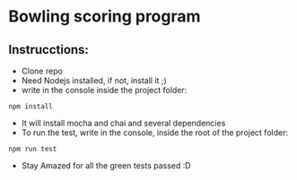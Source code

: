 # Bowling scoring program

## Instrucctions:

- Clone repo
- Need Nodejs installed, if not, install it ;)
- write in the console inside the project folder:
```
npm install
```
- It will install mocha and chai and several dependencies
- To run the test, write in the console, inside the root of the project folder:

```
npm run test
```

- Stay Amazed for all the green tests passed :D